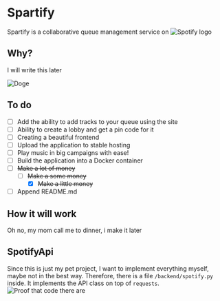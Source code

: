# Spartify

Spartify is a collaborative queue management service on  ![Spotify logo](https://img.shields.io/badge/Spotify-link-green?url=https%3A%2F%2Fwww.spotify.com%2F)

## Why?

I will write this later

![Doge](https://psv4.userapi.com/c856428/u232263036/docs/d6/f501a14159d8/2x.gif?extra=3N9N9fIqIphKTx_IzJBElGs-ihXqTsdSBKZ9kXbzibvz6EUTm2aoTwnddjXvVkuBqq2n1VV78SKzmTgSAKdLOUFiLW0GFJnC5t7B2yTTft6xq1t9YCrZZwT7yQM4b0dSEoGPOxaFnyreeS5lGDI4iQ)

## To do

 - [ ] Add the ability to add tracks to your queue using the site
 - [ ] Ability to create a lobby and get a pin code for it
 - [ ] Creating a beautiful frontend
 - [ ] Upload the application to stable hosting
 - [ ] Play music in big campaigns with ease!
 - [ ] Build the application into a Docker container
 - [ ] ~~Make a lot of money~~
    - [ ] ~~Make a some money~~
        - [x] ~~Make a little money~~
 - [ ] Append README.md

## How it will work

Oh no, my mom call me to dinner, i make it later

## SpotifyApi

Since this is just my pet project, I want to implement everything myself, maybe not in the best way. Therefore, there is a file `/backend/spotify.py` inside. It implements the API class on top of `requests`.
![Proof that code there are](https://sun9-41.userapi.com/impg/8u4KWMFZ8_JMJg45ihXz-kl2q1056F78T8x_xw/4ba-NWUiEkM.jpg?size=909x411&quality=96&sign=811ce404aff0ab0c13787f2bc4dc6e8f&type=album)